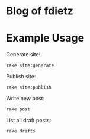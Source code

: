 # Blog of fdietz

# Example Usage

Generate site:

    rake site:generate

Publish site:

    rake site:publish

Write new post:

    rake post

List all draft posts:

    rake drafts

